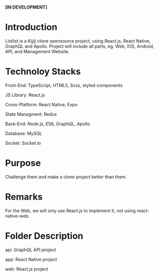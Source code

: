 **[IN DEVELOPMENT]**

# Introduction

Listlist is a Kijiji clone opensource project, using React.js, React Native, GraphQL and Apollo.
Project will include all parts, eg. Web, IOS, Android, API, and Management Website.

# Technoloy Stacks

Front-End: TypeScript, HTML5, Scss, styled-components

JS Library: React.js

Cross-Platform: React Native, Expo

State Managment: Redux

Back-End: Node.js, ES6, GraphQL, Apollo

Database: MySQL

Socket: Socket.io

# Purpose

Challenge them and make a clone project better than them.

# Remarks

For the Web, we will only use React.js to implement it, not using react-native-web.

# Folder Description

api: GraphQL API project

app: React Native project

web: React.js project
